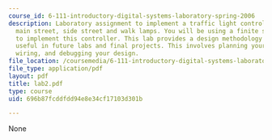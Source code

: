 ```yaml
---
course_id: 6-111-introductory-digital-systems-laboratory-spring-2006
description: Laboratory assignment to implement a traffic light controller that operates
  main street, side street and walk lamps. You will be using a finite state machine
  to implement this controller. This lab provides a design methodology that will be
  useful in future labs and final projects. This involves planning your design, coding,
  wiring, and debugging your design.
file_location: /coursemedia/6-111-introductory-digital-systems-laboratory-spring-2006/696b87fcddfdd94e8e34cf17103d301b_lab2.pdf
file_type: application/pdf
layout: pdf
title: lab2.pdf
type: course
uid: 696b87fcddfdd94e8e34cf17103d301b

---
```

None
